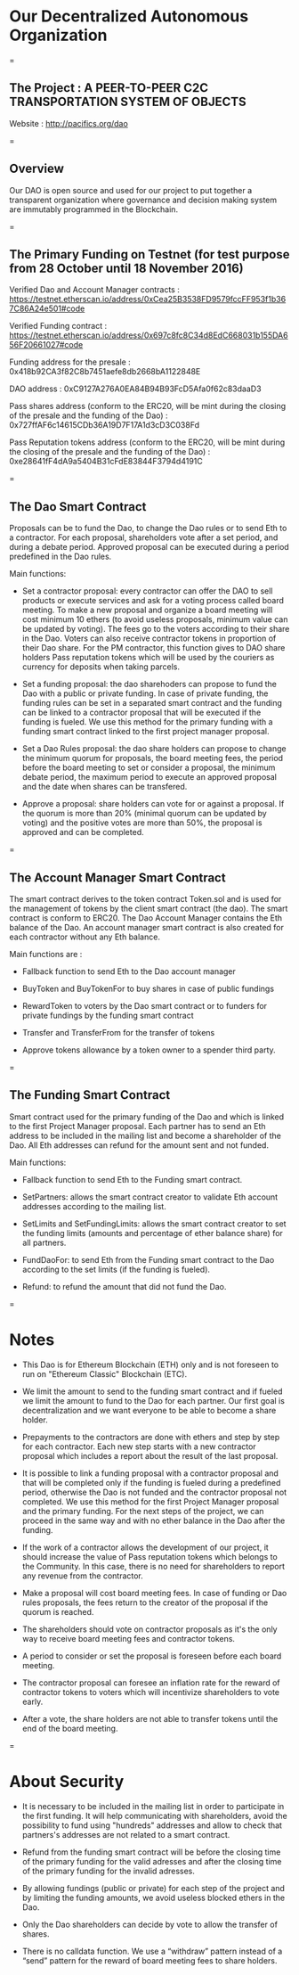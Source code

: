 # Our Decentralized Autonomous Organization

=

## The Project : A PEER-TO-PEER C2C TRANSPORTATION SYSTEM OF OBJECTS

Website : http://pacifics.org/dao

=

## Overview
Our DAO is open source and used for our project to put together a transparent organization where governance and decision making system are immutably programmed in the Blockchain. 

=

## The Primary Funding on Testnet (for test purpose from 28 October until 18 November 2016)

Verified Dao and Account Manager contracts : https://testnet.etherscan.io/address/0xCea25B3538FD9579fccFF953f1b367C86A24e501#code

Verified Funding contract : https://testnet.etherscan.io/address/0x697c8fc8C34d8EdC668031b155DA656F20661027#code

Funding address for the presale : 0x418b92CA3f82C8b7451aefe8db2668bA1122848E

DAO address : 0xC9127A276A0EA84B94B93FcD5Afa0f62c83daaD3

Pass shares address (conform to the ERC20, will be mint during the closing of the presale and the funding of the Dao) : 0x727ffAF6c14615CDb36A19D7F17A1d3cD3C038Fd  

Pass Reputation tokens address (conform to the ERC20, will be mint during the closing of the presale and the funding of the Dao) : 0xe28641fF4dA9a5404B31cFdE83844F3794d4191C

=

## The Dao Smart Contract

Proposals can be to fund the Dao, to change the Dao rules or to send Eth to a contractor. For each proposal, shareholders vote after a set period, and during a debate period. Approved proposal can be executed during a period predefined in the Dao rules.

Main functions: 

- Set a contractor proposal: every contractor can offer the DAO to sell products or execute services and ask for a voting process called board meeting. To make a new proposal and organize a board meeting will cost minimum 10 ethers (to avoid useless proposals, minimum value can be updated by voting). The fees go to the voters according to their share in the Dao. Voters can also receive contractor tokens in proportion of their Dao share. For the PM contractor, this function gives to DAO share holders Pass reputation tokens which will be used by the couriers as currency for deposits when taking parcels. 

- Set a funding proposal: the dao sharehoders can propose to fund the Dao with a public or private funding. In case of private funding, the funding rules can be set in a separated smart contract and the funding can be linked to a contractor proposal that will be executed if the funding is fueled. We use this method for the primary funding with a funding smart contract linked to the first project manager proposal.

- Set a Dao Rules proposal: the dao share holders can propose to change the minimum quorum for proposals, the board meeting fees, the period before the board meeting to set or consider a proposal, the minimum debate period, the maximum period to execute an approved proposal and the date when shares can be transfered.

- Approve a proposal: share holders can vote for or against a proposal. If the quorum is more than 20% (minimal quorum can be updated by voting) and the positive votes are more than 50%, the proposal is approved and can be completed. 

=

## The Account Manager Smart Contract

The smart contract derives to the token contract Token.sol and is used for the management of tokens by the client smart contract (the dao). The smart contract is conform to ERC20. The Dao Account Manager contains the Eth balance of the Dao. An account manager smart contract is also created for each contractor without any Eth balance.

Main functions are : 

- Fallback function to send Eth to the Dao account manager 

- BuyToken and BuyTokenFor to buy shares in case of public fundings

- RewardToken to voters by the Dao smart contract or to funders for private fundings by the funding smart contract

- Transfer and TransferFrom for the transfer of tokens

- Approve tokens allowance by a token owner to a spender third party. 

=

## The Funding Smart Contract

Smart contract used for the primary funding of the Dao and which is linked to the first Project Manager proposal. Each partner has to send an Eth address to be included in the mailing list and become a shareholder of the Dao. All Eth addresses can refund for the amount sent and not funded. 

Main functions: 

- Fallback function to send Eth to the Funding smart contract.

- SetPartners: allows the smart contract creator to validate Eth account addresses according to the mailing list.

- SetLimits and SetFundingLimits: allows the smart contract creator to set the funding limits (amounts and percentage of ether balance share) for all partners.

- FundDaoFor: to send Eth from the Funding smart contract to the Dao according to the set limits (if the funding is fueled).

- Refund: to refund the amount that did not fund the Dao.

=

# Notes

- This Dao is for Ethereum Blockchain (ETH) only and is not foreseen to run on "Ethereum Classic" Blockchain (ETC).

- We limit the amount to send to the funding smart contract and if fueled we limit the amount to fund to the Dao for each partner. Our first goal is decentralization and we want everyone to be able to become a share holder.

- Prepayments to the contractors are done with ethers and step by step for each contractor. Each new step starts with a new contractor proposal which includes a report about the result of the last proposal.  

- It is possible to link a funding proposal with a contractor proposal and that will be completed only if the funding is fueled during a predefined period, otherwise the Dao is not funded and the contractor proposal not completed. We use this method for the first Project Manager proposal and the primary funding. For the next steps of the project, we can proceed in the same way and with no ether balance in the Dao after the funding.

- If the work of a contractor allows the development of our project, it should increase the value of Pass reputation tokens which belongs to the Community. In this case, there is no need for shareholders to report any revenue from the contractor. 

- Make a proposal will cost board meeting fees. In case of funding or Dao rules proposals, the fees return to the creator of the proposal if the quorum is reached. 

- The shareholders should vote on contractor proposals as it's the only way to receive board meeting fees and contractor tokens. 

- A period to consider or set the proposal is foreseen before each board meeting. 

- The contractor proposal can foresee an inflation rate for the reward of contractor tokens to voters which will incentivize shareholders to vote early.

- After a vote, the share holders are not able to transfer tokens until the end of the board meeting. 

=

# About Security

- It is necessary to be included in the mailing list in order to participate in the first funding. It will help communicating with shareholders, avoid the possibility to fund using "hundreds" addresses and allow to check that partners's addresses are not related to a smart contract. 

- Refund from the funding smart contract will be before the closing time of the primary funding for the valid adresses and after the closing time of the primary funding for the invalid adresses.

- By allowing fundings (public or private) for each step of the project and by limiting the funding amounts, we avoid useless blocked ethers in the Dao.

- Only the Dao shareholders can decide by vote to allow the transfer of shares.

- There is no calldata function.  We use a “withdraw” pattern instead of a “send” pattern for the reward of board meeting fees to share holders. 

